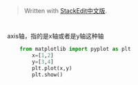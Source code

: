 > Written with [StackEdit中文版](https://stackedit.cn/).

#
axis轴，指的是x轴或者是y轴这种轴

```python
	from matplotlib import pyplot as plt
		x=[1,2]
		y=[3,4]
		plt.plot(x,y)
		plt.show()
```  


<!--stackedit_data:
eyJoaXN0b3J5IjpbMTYwODM2OTI2MSwtMjEzMzU1MjUzMCw2Mj
A5ODU0MDAsNTc4MjkwNDksLTE4ODQ5MDE0MTQsNTc4MjkwNDld
fQ==
-->